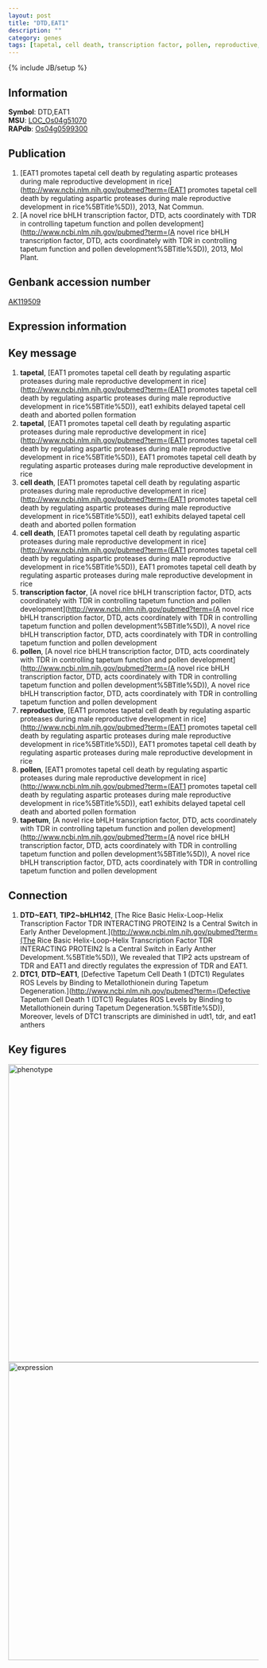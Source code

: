 ```yaml
---
layout: post
title: "DTD,EAT1"
description: ""
category: genes
tags: [tapetal, cell death, transcription factor, pollen, reproductive, tapetum, Gene]
---
```

{% include JB/setup %}

## Information
__Symbol__: DTD,EAT1  
__MSU__: [LOC_Os04g51070](http://rice.plantbiology.msu.edu/cgi-bin/ORF_infopage.cgi?orf=LOC_Os04g51070)  
__RAPdb__: [Os04g0599300](http://rapdb.dna.affrc.go.jp/viewer/gbrowse_details/irgsp1?name=Os04g0599300)  

## Publication
1. [EAT1 promotes tapetal cell death by regulating aspartic proteases during male reproductive development in rice](http://www.ncbi.nlm.nih.gov/pubmed?term=(EAT1 promotes tapetal cell death by regulating aspartic proteases during male reproductive development in rice%5BTitle%5D)), 2013, Nat Commun.
2. [A novel rice bHLH transcription factor, DTD, acts coordinately with TDR in controlling tapetum function and pollen development](http://www.ncbi.nlm.nih.gov/pubmed?term=(A novel rice bHLH transcription factor, DTD, acts coordinately with TDR in controlling tapetum function and pollen development%5BTitle%5D)), 2013, Mol Plant.

## Genbank accession number
[AK119509](http://www.ncbi.nlm.nih.gov/nuccore/AK119509)

## Expression information

## Key message
1. __tapetal__, [EAT1 promotes tapetal cell death by regulating aspartic proteases during male reproductive development in rice](http://www.ncbi.nlm.nih.gov/pubmed?term=(EAT1 promotes tapetal cell death by regulating aspartic proteases during male reproductive development in rice%5BTitle%5D)),  eat1 exhibits delayed tapetal cell death and aborted pollen formation
2. __tapetal__, [EAT1 promotes tapetal cell death by regulating aspartic proteases during male reproductive development in rice](http://www.ncbi.nlm.nih.gov/pubmed?term=(EAT1 promotes tapetal cell death by regulating aspartic proteases during male reproductive development in rice%5BTitle%5D)), EAT1 promotes tapetal cell death by regulating aspartic proteases during male reproductive development in rice
3. __cell death__, [EAT1 promotes tapetal cell death by regulating aspartic proteases during male reproductive development in rice](http://www.ncbi.nlm.nih.gov/pubmed?term=(EAT1 promotes tapetal cell death by regulating aspartic proteases during male reproductive development in rice%5BTitle%5D)),  eat1 exhibits delayed tapetal cell death and aborted pollen formation
4. __cell death__, [EAT1 promotes tapetal cell death by regulating aspartic proteases during male reproductive development in rice](http://www.ncbi.nlm.nih.gov/pubmed?term=(EAT1 promotes tapetal cell death by regulating aspartic proteases during male reproductive development in rice%5BTitle%5D)), EAT1 promotes tapetal cell death by regulating aspartic proteases during male reproductive development in rice
5. __transcription factor__, [A novel rice bHLH transcription factor, DTD, acts coordinately with TDR in controlling tapetum function and pollen development](http://www.ncbi.nlm.nih.gov/pubmed?term=(A novel rice bHLH transcription factor, DTD, acts coordinately with TDR in controlling tapetum function and pollen development%5BTitle%5D)), A novel rice bHLH transcription factor, DTD, acts coordinately with TDR in controlling tapetum function and pollen development
6. __pollen__, [A novel rice bHLH transcription factor, DTD, acts coordinately with TDR in controlling tapetum function and pollen development](http://www.ncbi.nlm.nih.gov/pubmed?term=(A novel rice bHLH transcription factor, DTD, acts coordinately with TDR in controlling tapetum function and pollen development%5BTitle%5D)), A novel rice bHLH transcription factor, DTD, acts coordinately with TDR in controlling tapetum function and pollen development
7. __reproductive__, [EAT1 promotes tapetal cell death by regulating aspartic proteases during male reproductive development in rice](http://www.ncbi.nlm.nih.gov/pubmed?term=(EAT1 promotes tapetal cell death by regulating aspartic proteases during male reproductive development in rice%5BTitle%5D)), EAT1 promotes tapetal cell death by regulating aspartic proteases during male reproductive development in rice
8. __pollen__, [EAT1 promotes tapetal cell death by regulating aspartic proteases during male reproductive development in rice](http://www.ncbi.nlm.nih.gov/pubmed?term=(EAT1 promotes tapetal cell death by regulating aspartic proteases during male reproductive development in rice%5BTitle%5D)),  eat1 exhibits delayed tapetal cell death and aborted pollen formation
9. __tapetum__, [A novel rice bHLH transcription factor, DTD, acts coordinately with TDR in controlling tapetum function and pollen development](http://www.ncbi.nlm.nih.gov/pubmed?term=(A novel rice bHLH transcription factor, DTD, acts coordinately with TDR in controlling tapetum function and pollen development%5BTitle%5D)), A novel rice bHLH transcription factor, DTD, acts coordinately with TDR in controlling tapetum function and pollen development

## Connection
1. __DTD~EAT1__, __TIP2~bHLH142__, [The Rice Basic Helix-Loop-Helix Transcription Factor TDR INTERACTING PROTEIN2 Is a Central Switch in Early Anther Development.](http://www.ncbi.nlm.nih.gov/pubmed?term=(The Rice Basic Helix-Loop-Helix Transcription Factor TDR INTERACTING PROTEIN2 Is a Central Switch in Early Anther Development.%5BTitle%5D)), We revealed that TIP2 acts upstream of TDR and EAT1 and directly regulates the expression of TDR and EAT1.
2. __DTC1__, __DTD~EAT1__, [Defective Tapetum Cell Death 1 (DTC1) Regulates ROS Levels by Binding to Metallothionein during Tapetum Degeneration.](http://www.ncbi.nlm.nih.gov/pubmed?term=(Defective Tapetum Cell Death 1 (DTC1) Regulates ROS Levels by Binding to Metallothionein during Tapetum Degeneration.%5BTitle%5D)),  Moreover, levels of DTC1 transcripts are diminished in udt1, tdr, and eat1 anthers

## Key figures
<img src="http://ricencode.github.io/images/EAT1.pheno.png" alt="phenotype"  style="width: 600px;"/>

<img src="http://ricencode.github.io/images/EAT1.exp.png" alt="expression"  style="width: 600px;"/>


